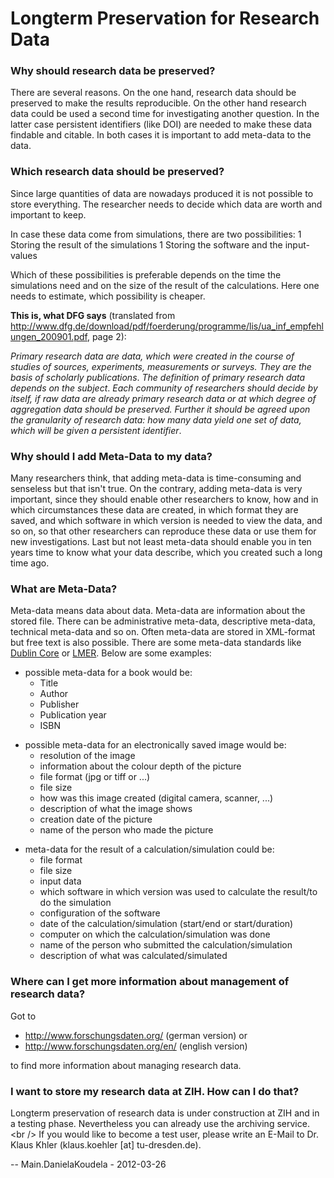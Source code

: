 # Longterm Preservation for Research Data



### Why should research data be preserved?

There are several reasons. On the one hand, research data should be
preserved to make the results reproducible. On the other hand research
data could be used a second time for investigating another question. In
the latter case persistent identifiers (like DOI) are needed to make
these data findable and citable. In both cases it is important to add
meta-data to the data.

### Which research data should be preserved?

Since large quantities of data are nowadays produced it is not possible
to store everything. The researcher needs to decide which data are worth
and important to keep.

In case these data come from simulations, there are two possibilities: 1
Storing the result of the simulations 1 Storing the software and the
input-values

Which of these possibilities is preferable depends on the time the
simulations need and on the size of the result of the calculations. Here
one needs to estimate, which possibility is cheaper.

**This is, what DFG says** (translated from
<http://www.dfg.de/download/pdf/foerderung/programme/lis/ua_inf_empfehlungen_200901.pdf>,
page 2):

*Primary research data are data, which were created in the course* *of
studies of sources, experiments, measurements or surveys. They are the*
*basis of scholarly publications*. *The definition of primary research
data depends on the subject*. *Each community of researchers should
decide by itself, if raw data are* *already primary research data or at
which degree of aggregation data* *should be preserved. Further it
should be agreed upon the granularity* *of research data: how many data
yield one set of data, which will be* *given a persistent identifier*.

### Why should I add Meta-Data to my data?

Many researchers think, that adding meta-data is time-consuming and
senseless but that isn't true. On the contrary, adding meta-data is very
important, since they should enable other researchers to know, how and
in which circumstances these data are created, in which format they are
saved, and which software in which version is needed to view the data,
and so on, so that other researchers can reproduce these data or use
them for new investigations. Last but not least meta-data should enable
you in ten years time to know what your data describe, which you created
such a long time ago.

### What are Meta-Data?

Meta-data means data about data. Meta-data are information about the
stored file. There can be administrative meta-data, descriptive
meta-data, technical meta-data and so on. Often meta-data are stored in
XML-format but free text is also possible. There are some meta-data
standards like [Dublin Core](http://dublincore.org/) or
[LMER](http://www.dnb.de/EN/Standardisierung/LMER/lmer_node.html). Below
are some examples:

-   possible meta-data for a book would be:
    -   Title
    -   Author
    -   Publisher
    -   Publication year
    -   ISBN

<!-- -->

-   possible meta-data for an electronically saved image would be:
    -   resolution of the image
    -   information about the colour depth of the picture
    -   file format (jpg or tiff or ...)
    -   file size
    -   how was this image created (digital camera, scanner, ...)
    -   description of what the image shows
    -   creation date of the picture
    -   name of the person who made the picture

<!-- -->

-   meta-data for the result of a calculation/simulation could be:
    -   file format
    -   file size
    -   input data
    -   which software in which version was used to calculate the
        result/to do the simulation
    -   configuration of the software
    -   date of the calculation/simulation (start/end or start/duration)
    -   computer on which the calculation/simulation was done
    -   name of the person who submitted the calculation/simulation
    -   description of what was calculated/simulated

### Where can I get more information about management of research data?

Got to

-   <http://www.forschungsdaten.org/> (german version) or
-   <http://www.forschungsdaten.org/en/> (english version)

to find more information about managing research data.

### I want to store my research data at ZIH. How can I do that?

Longterm preservation of research data is under construction at ZIH and
in a testing phase. Nevertheless you can already use the archiving
service. \<br /> If you would like to become a test user, please write
an E-Mail to Dr. Klaus Khler (klaus.koehler \[at\] tu-dresden.de).

-- Main.DanielaKoudela - 2012-03-26
